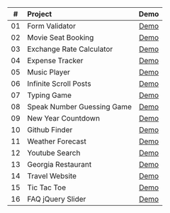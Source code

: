
|  #  | Project                    |                                    Demo                                     |
| :-: | :------------------------- | :-------------------------------------------------------------------------: |
| 01  | Form Validator             |    [Demo](https://codeshibago.github.io/m2-projects/Form_Validator/index.html)     |
| 02  | Movie Seat Booking         |     [Demo](https://codeshibago.github.io/m2-projects/Seat_Booking/index.html)      |
| 03  | Exchange Rate Calculator   |     [Demo](https://codeshibago.github.io/m2-projects/Exchage_Rate/index.html)      |
| 04  | Expense Tracker            |    [Demo](https://codeshibago.github.io/m2-projects/Expense_Tracker/index.html)    |
| 05  | Music Player               |     [Demo](https://codeshibago.github.io/m2-projects/Music_Player/index.html)      |
| 06  | Infinite Scroll Posts      |    [Demo](https://codeshibago.github.io/m2-projects/Infinite_Scroll/index.html)    |
| 07  | Typing Game                |      [Demo](https://codeshibago.github.io/m2-projects/Typing_Game/index.html)      |
| 08  | Speak Number Guessing Game | [Demo](https://codeshibago.github.io/m2-projects/Speak_Number_Guessing/index.html) |
| 09  | New Year Countdown         |  [Demo](https://codeshibago.github.io/m2-projects/New_Year_Countdown/index.html)   |
| 10  | Github Finder              |     [Demo](https://codeshibago.github.io/m2-projects/Github_Finder/index.html)     |
| 11  | Weather Forecast           |   [Demo](https://codeshibago.github.io/m2-projects/Weather_Forecast/index.html)    |
| 12  | Youtube Search             |    [Demo](https://codeshibago.github.io/m2-projects/Youtube_Search/index.html)     |
| 13  | Georgia Restaurant         |  [Demo](https://codeshibago.github.io/m2-projects/Georgia_Restaurant/index.html)   |
| 14  | Travel Website             |    [Demo](https://codeshibago.github.io/m2-projects/Travel_Website/index.html)     |
| 15  | Tic Tac Toe                |      [Demo](https://codeshibago.github.io/m2-projects/Tic_Tac_Toe/index.html)      |
| 16  | FAQ jQuery Slider          |      [Demo](https://codeshibago.github.io/m2-projects/Faq_Slider/index.html)       |

